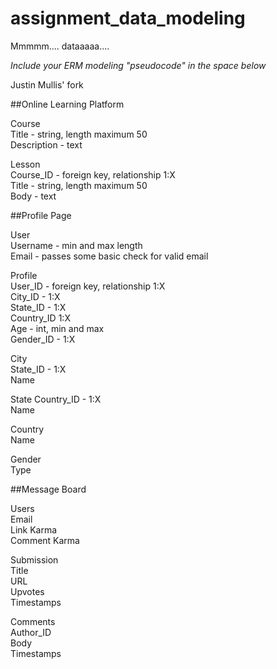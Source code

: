 # assignment_data_modeling
Mmmmm.... dataaaaa....

*Include your ERM modeling "pseudocode" in the space below*

Justin Mullis' fork

##Online Learning Platform  

Course  
Title - string, length maximum 50  
Description - text  

Lesson  
Course_ID - foreign key, relationship 1:X  
Title - string, length maximum 50  
Body - text  



##Profile Page  

User  
Username - min and max length  
Email - passes some basic check for valid email  

Profile  
User_ID - foreign key, relationship 1:X  
City_ID - 1:X  
State_ID - 1:X  
Country_ID 1:X  
Age - int, min and max  
Gender_ID - 1:X  

City  
State_ID - 1:X  
Name  

State
Country_ID - 1:X  
Name  

Country  
Name  

Gender  
Type  


##Message Board  

Users  
Email  
Link Karma  
Comment Karma  

Submission  
Title  
URL  
Upvotes  
Timestamps  

Comments  
Author_ID  
Body  
Timestamps  